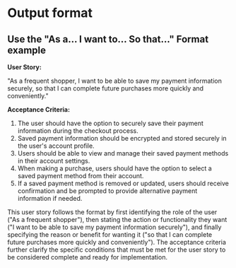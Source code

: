 # Output format

## Use the "As a... I want to... So that..." Format example


**User Story:**

"As a frequent shopper, I want to be able to save my payment information securely, so that I can complete future purchases more quickly and conveniently."

**Acceptance Criteria:**

1. The user should have the option to securely save their payment information during the checkout process.
2. Saved payment information should be encrypted and stored securely in the user's account profile.
3. Users should be able to view and manage their saved payment methods in their account settings.
4. When making a purchase, users should have the option to select a saved payment method from their account.
5. If a saved payment method is removed or updated, users should receive confirmation and be prompted to provide alternative payment information if needed.

This user story follows the format by first identifying the role of the user ("As a frequent shopper"), then stating the action or functionality they want ("I want to be able to save my payment information securely"), and finally specifying the reason or benefit for wanting it ("so that I can complete future purchases more quickly and conveniently"). The acceptance criteria further clarify the specific conditions that must be met for the user story to be considered complete and ready for implementation.
